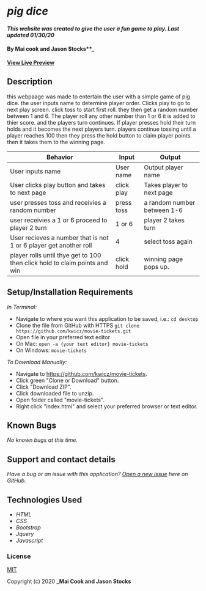 # _pig dice_

#### _This website was created to give the user a fun game to play. Last updated 01/30/20_

#### By Mai cook and Jason Stocks**_


**[View Live Preview](https://github.com/LonleyBuzzyBee/pig-dice)**

## Description

this webpaage was made to entertain the user with a simple game of pig dice. the user inputs name to determine player order. Clicks play to go to next play screen. click toss to start first roll. they then get a random number between 1 and 6. The player roll any other number than 1 or 6 it is added to thier score. and the players turn continues. If player presses hold their turn holds and it becomes the next players turn. players continue tossing until a player reaches 100 then they press the hold button to claim player points. then it takes them to the winning page.

| Behavior | Input | Output |
|---|---|---|
|User inputs name| User name  |  Output player name |
| User clicks play button and takes to next page | click play | Takes player to next page|
|  user presses toss and receivies a random number|  press toss|   a random number between 1-6 |
|  user receivies a 1 or 6 proceed to player 2 turn| 1 or 6|  player 2 takes turn |
| User recieves a number that is not 1 or 6 player get another roll  |  4|   select toss again  |
| player rolls until thye get to 100 then click hold to claim points and win |   click hold | winning page pops up. |

## Setup/Installation Requirements

_In Terminal:_

* Navigate to where you want this application to be saved, i.e.:
```cd desktop```
* Clone the file from GitHub with HTTPS
```git clone https://github.com/kwicz/movie-tickets.git```
* Open file in your preferred text editor
* On Mac: ```open -a {your text editor} movie-tickets```
* On Windows: ```movie-tickets```

_To Download Manually:_

* Navigate to https://github.com/kwicz/movie-tickets.
* Click green "Clone or Download" button.
* Click "Download ZIP".
* Click downloaded file to unzip.
* Open folder called "movie-tickets".
* Right click "index.html" and select your preferred browser or text editor.

## Known Bugs

_No known bugs at this time._

## Support and contact details

_Have a bug or an issue with this application? [Open a new issue](https://github.com/jstocks01/pig-dice/issues) here on GitHub._

## Technologies Used

* _HTML_
* _CSS_
* _Bootstrap_
* _Jquery_
* _Javascript_


### License

[MIT](https://choosealicense.com/licenses/mit/)

Copyright (c) 2020 **_Mai Cook and Jason Stocks**